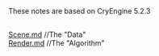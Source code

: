 ## 
These notes are based on CryEngine 5.2.3   

##  
[Scene.md](./Scene.md) //The "Data"    
[Render.md](./Render.md) //The "Algorithm"   
